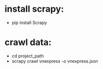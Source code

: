 # install scrapy:
- pip install Scrapy 
# crawl data:
- cd project_path
- scrapy crawl vnexpress -o vnexpress.json

